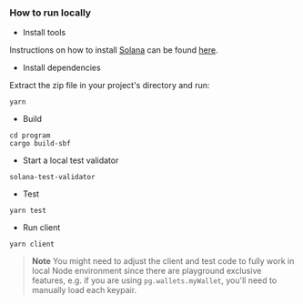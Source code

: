 ### How to run locally

- Install tools

Instructions on how to install [Solana](https://github.com/solana-labs/solana) can be found [here](https://docs.solana.com/cli/install-solana-cli-tools).

- Install dependencies

Extract the zip file in your project's directory and run:

```
yarn
```

- Build

```
cd program
cargo build-sbf
```

- Start a local test validator

```
solana-test-validator
```

- Test

```
yarn test
```

- Run client

```
yarn client
```

> **Note**
> You might need to adjust the client and test code to fully work in local Node environment since there are playground exclusive features, e.g. if you are using `pg.wallets.myWallet`, you'll need to manually load each keypair.
